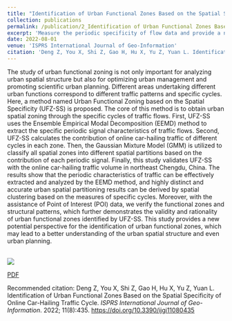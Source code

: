 ```yaml
---
title: "Identification of Urban Functional Zones Based on the Spatial Specificity of Online Car-Hailing Traffic Cycle"
collection: publications
permalink: /publication/2_Identification of Urban Functional Zones Based on the Spatial Specificity of Online Car-Hailing Traffic Cycle
excerpt: 'Measure the periodic specificity of flow data and provide a new potential perspective for the identification of urban functional zones.'
date: 2022-08-01
venue: 'ISPRS International Journal of Geo-Information'
citation: 'Deng Z, You X, Shi Z, Gao H, Hu X, Yu Z, Yuan L. Identification of Urban Functional Zones Based on the Spatial Specificity of Online Car-Hailing Traffic Cycle. <i>ISPRS International Journal of Geo-Information</i>. 2022; 11(8):435. https://doi.org/10.3390/ijgi11080435'
---
```

The study of urban functional zoning is not only important for analyzing urban spatial structure but also for optimizing urban management and promoting scientific urban planning. Different areas undertaking different urban functions correspond to different traffic patterns and specific cycles. Here, a method named Urban Functional Zoning based on the Spatial Specificity (UFZ-SS) is proposed. The core of this method is to obtain urban spatial zoning through the specific cycles of traffic flows. First, UFZ-SS uses the Ensemble Empirical Modal Decomposition (EEMD) method to extract the specific periodic signal characteristics of traffic flows. Second, UFZ-SS calculates the contribution of online car-hailing traffic of different cycles in each zone. Then, the Gaussian Mixture Model (GMM) is utilized to classify all spatial zones into different spatial partitions based on the contribution of each periodic signal. Finally, this study validates UFZ-SS with the online car-hailing traffic volume in northeast Chengdu, China. The results show that the periodic characteristics of traffic can be effectively extracted and analyzed by the EEMD method, and highly distinct and accurate urban spatial partitioning results can be derived by spatial clustering based on the measures of specific cycles. Moreover, with the assistance of Point of Interest (POI) data, we verify the functional zones and structural patterns, which further demonstrates the validity and rationality of urban functional zones identified by UFZ-SS. This study provides a new potential perspective for the identification of urban functional zones, which may lead to a better understanding of the urban spatial structure and even urban planning.

<br/><img src='/images/ijgi-11-00435.png'>

[PDF](http://don392.github.io/files/ijgi-11-00435.pdf)

Recommended citation: Deng Z, You X, Shi Z, Gao H, Hu X, Yu Z, Yuan L. Identification of Urban Functional Zones Based on the Spatial Specificity of Online Car-Hailing Traffic Cycle. <i>ISPRS International Journal of Geo-Information</i>. 2022; 11(8):435. https://doi.org/10.3390/ijgi11080435
